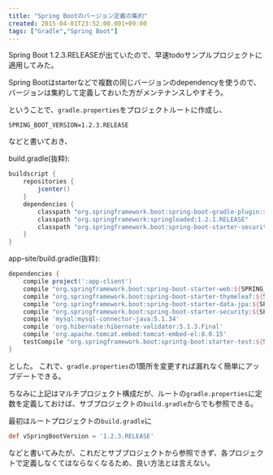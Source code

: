 ```yaml
---
title: "Spring Bootのバージョン定義の集約"
created: 2015-04-01T23:52:00.001+09:00
tags: ["Gradle","Spring Boot"]
---
```

Spring Boot 1.2.3.RELEASEが出ていたので、早速todoサンプルプロジェクトに適用してみた。

Spring Bootはstarterなどで複数の同じバージョンのdependencyを使うので、バージョンは集約して定義しておいた方がメンテナンスしやすそう。

ということで、`gradle.properties`をプロジェクトルートに作成し、
<!--more-->

```
SPRING_BOOT_VERSION=1.2.3.RELEASE
```

などと書いておき、

build.gradle(抜粋):
```groovy
buildscript {
    repositories {
        jcenter()
    }
    dependencies {
        classpath "org.springframework.boot:spring-boot-gradle-plugin:${SPRING_BOOT_VERSION}"
        classpath "org.springframework:springloaded:1.2.1.RELEASE"
        classpath "org.springframework.boot:spring-boot-starter-security:${SPRING_BOOT_VERSION}"
    }
}
```

app-site/build.gradle(抜粋):
```groovy
dependencies {
    compile project(':app-client')
    compile "org.springframework.boot:spring-boot-starter-web:${SPRING_BOOT_VERSION}"
    compile "org.springframework.boot:spring-boot-starter-thymeleaf:${SPRING_BOOT_VERSION}"
    compile "org.springframework.boot:spring-boot-starter-data-jpa:${SPRING_BOOT_VERSION}"
    compile "org.springframework.boot:spring-boot-starter-security:${SPRING_BOOT_VERSION}"
    compile 'mysql:mysql-connector-java:5.1.34'
    compile 'org.hibernate:hibernate-validator:5.1.3.Final'
    compile 'org.apache.tomcat.embed:tomcat-embed-el:8.0.15'
    testCompile "org.springframework.boot:sprintg-boot:starter-test:${SPRING_BOOT_VERSION}"
}
```

とした。
これで、`gradle.properties`の1箇所を変更すれば漏れなく簡単にアップデートできる。

ちなみに上記はマルチプロジェクト構成だが、ルートの`gradle.properties`に定数を定義しておけば、サブプロジェクトの`build.gradle`からでも参照できる。

最初はルートプロジェクトの`build.gradle`に

```groovy
def vSpringBootVersion = '1.2.3.RELEASE'
```

などと書いてみたが、これだとサブプロジェクトから参照できず、各プロジェクトで定義しなくてはならなくなるため、良い方法とは言えない。
